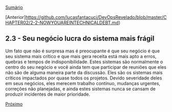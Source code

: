 [Sumário](https://github.com/lucasfantacuci/DevOpsRevelado/blob/master/README.md)


[Anterior]https://github.com/lucasfantacuci/DevOpsRevelado/blob/master/CHAPTER02/2-2-NOWYOUAREINTECHNICALDEBT.md)


## 2.3 - Seu negócio lucra do sistema mais frágil


Um fato que não é surpresa mas é preocupante é que seu negócio é que seu sistema mais crítico e que mais gera receita está mais apto a erros, quebras e tempos de indisponibilidade. Estes sistemas são normalmente o centro do seu negócio e você ainda tem que participar de reuniões que eles não são de alguma maneira parte da discussão. Eles são os sistemas mais críticos impactados por quase todos os projetos. Devido severidade deles em seus negócios, eles merecem trabalho contínuo, mudanças urgentes, correções não planejadas, e ainda estes sistemas nunca se cansam de produzir incidentes de maior prioridade.

[Próximo](https://github.com/lucasfantacuci/DevOpsRevelado/blob/master/CHAPTER02/2-4-YOUPROMISSEBIGGERIFYOUBREAKONE.md)
